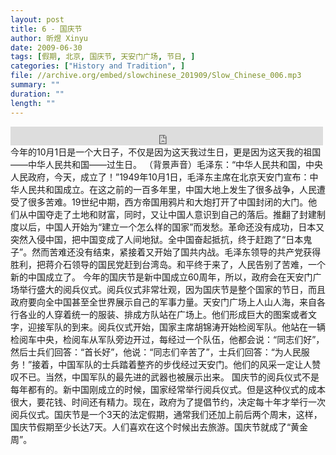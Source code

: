```yaml
---
layout: post
title: 6 - 国庆节
author: 昕煜 Xinyu
date: 2009-06-30
tags: [假期, 北京, 国庆节, 天安门广场, 节日, ]
categories: ["History and Tradition", ]
file: //archive.org/embed/slowchinese_201909/Slow_Chinese_006.mp3
summary: ""
duration: ""
length: ""
---
```


<iframe src="https://archive.org/embed/slowchinese_201909/Slow_Chinese_006.mp3" width="500" height="30" frameborder="0" webkitallowfullscreen="true" mozallowfullscreen="true" allowfullscreen></iframe>
今年的10月1日是一个大日子，不仅是因为这天我过生日，更是因为这天我的祖国——中华人民共和国——过生日。
（背景声音）毛泽东：“中华人民共和国，中央人民政府，今天，成立了！”1949年10月1日，毛泽东主席在北京天安门宣布：中华人民共和国成立。在这之前的一百多年里，中国大地上发生了很多战争，人民遭受了很多苦难。19世纪中期，西方帝国用鸦片和大炮打开了中国封闭的大门。他们从中国夺走了土地和财富，同时，又让中国人意识到自己的落后。推翻了封建制度以后，中国人开始为“建立一个怎么样的国家”而发愁。革命还没有成功，日本又突然入侵中国，把中国变成了人间地狱。全中国奋起抵抗，终于赶跑了“日本鬼子”。然而苦难还没有结束，紧接着又开始了国共内战。毛泽东领导的共产党获得胜利，把蒋介石领导的国民党赶到台湾岛。和平终于来了，人民告别了苦难，一个新的中国成立了。
今年的国庆节是新中国成立60周年，所以，政府会在天安门广场举行盛大的阅兵仪式。阅兵仪式非常壮观，因为国庆节是整个国家的节日，而且政府要向全中国甚至全世界展示自己的军事力量。天安门广场上人山人海，来自各行各业的人穿着统一的服装、排成方队站在广场上。他们形成巨大的图案或者文字，迎接军队的到来。阅兵仪式开始，国家主席胡锦涛开始检阅军队。他站在一辆检阅车中央，检阅车从军队旁边开过，每经过一个队伍，他都会说：“同志们好”，然后士兵们回答：“首长好”，他说：“同志们辛苦了”，士兵们回答：“为人民服务！”接着，中国军队的士兵踏着整齐的步伐经过天安门。他们的风采一定让人赞叹不已。当然，中国军队的最先进的武器也被展示出来。
国庆节的阅兵仪式不是每年都有的。新中国刚成立的时候，国家经常举行阅兵仪式。但是这种仪式的成本很大，要花钱、时间还有精力。现在，政府为了提倡节约，决定每十年才举行一次阅兵仪式。国庆节是一个3天的法定假期，通常我们还加上前后两个周末，这样，国庆节假期至少长达7天。人们喜欢在这个时候出去旅游。国庆节就成了“黄金周”。
 
